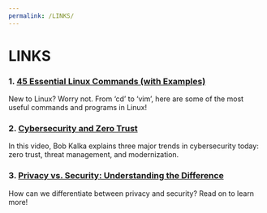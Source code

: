 ```yaml
---
permalink: /LINKS/
---
```


# LINKS
### 1. [45 Essential Linux Commands (with Examples)](https://www.tutorialworks.com/linux-commands/)
New to Linux? Worry not. From ‘cd’ to ‘vim’, here are some of the most useful commands and programs in Linux!
### 2. [Cybersecurity and Zero Trust](https://www.youtube.com/watch?v=FMMWSLIcaME)
In this video, Bob Kalka explains three major trends in cybersecurity today: zero trust, threat management, and modernization.
### 3. [Privacy vs. Security: Understanding the Difference](https://www.auditboard.com/blog/privacy-vs-security/#:~:text=Privacy%20typically%20refers%20to%20the,%2C%20leak%2C%20or%20cyber%20attack.)
How can we differentiate between privacy and security? Read on to learn more!
